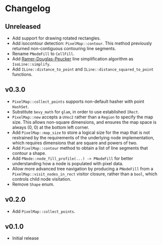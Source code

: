 # Changelog

## Unreleased

* Add support for drawing rotated rectangles.
* Add isocontour detection: `PixelMap::contour`. This method previously returned non-contiguous contouring line
  segments.
* Rename `PNodeFill` to `CellFill`.
* Add [Ramer-Douglas-Peucker](https://en.wikipedia.org/wiki/Ramer%E2%80%93Douglas%E2%80%93Peucker_algorithm) line
  simplification algorithm as `IsoLine::simplify`.
* Add `ILine::distance_to_point` and `ILine::distance_squared_to_point` functions.

## v0.3.0

* `PixelMap::collect_points` supports non-default hasher with point `HashSet`.
* Substitute `bevy_math` for `glam`, in order to use established `IRect`.
* `PixelMap::new` accepts a `UVec2` rather than a `Region` to specify the map size. This allows non-square
  dimensions, and ensures the map space is always (0, 0) at the bottom left corner.
* Add `PixelMap::map_size` to store a logical size for the map that is not restrained by the requirements
  of the underlying node implementation, which requires dimensions that are square and powers of two.
* Add `PixelMap::contour` method to obtain a list of line segments that contour a shape.
* Add `PNode::node_fill_profile(...) -> PNodeFill` for better understanding how a node is populated
  with pixel data.
* Allow more advanced tree navigation by producing a `PNodeFill` from a `PixelMap::visit_nodes_in_rect`
  visitor closure, rather than a `bool`, which controls child node visitation.
* Remove `Shape` enum.

## v0.2.0

* Add `PixelMap::collect_points`.

## v0.1.0

* Initial release
